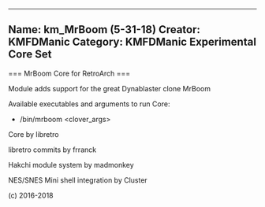 -----------------------
Name: km_MrBoom (5-31-18)
Creator: KMFDManic
Category: KMFDManic Experimental Core Set
-----------------------
=== MrBoom Core for RetroArch ===

Module adds support for the great Dynablaster clone MrBoom

Available executables and arguments to run Core:
- /bin/mrboom <rom> <clover_args>

Core by libretro

libretro commits by frranck

Hakchi module system by madmonkey

NES/SNES Mini shell integration by Cluster

(c) 2016-2018
